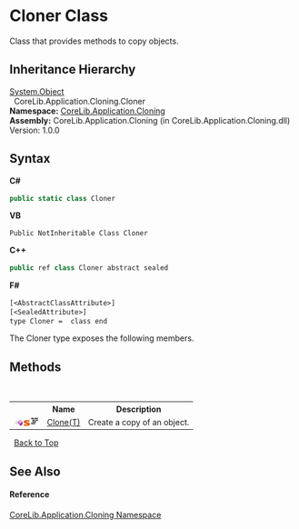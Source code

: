 # Cloner Class
 

Class that provides methods to copy objects.


## Inheritance Hierarchy
<a href="https://docs.microsoft.com/dotnet/api/system.object" target="_blank">System.Object</a><br />&nbsp;&nbsp;CoreLib.Application.Cloning.Cloner<br />
**Namespace:**&nbsp;<a href="N_CoreLib_Application_Cloning">CoreLib.Application.Cloning</a><br />**Assembly:**&nbsp;CoreLib.Application.Cloning (in CoreLib.Application.Cloning.dll) Version: 1.0.0

## Syntax

**C#**<br />
``` C#
public static class Cloner
```

**VB**<br />
``` VB
Public NotInheritable Class Cloner
```

**C++**<br />
``` C++
public ref class Cloner abstract sealed
```

**F#**<br />
``` F#
[<AbstractClassAttribute>]
[<SealedAttribute>]
type Cloner =  class end
```

The Cloner type exposes the following members.


## Methods
&nbsp;<table><tr><th></th><th>Name</th><th>Description</th></tr><tr><td>![Public method](media/pubmethod.gif "Public method")![Static member](media/static.gif "Static member")![Code example](media/CodeExample.png "Code example")</td><td><a href="M_CoreLib_Application_Cloning_Cloner_Clone__1">Clone(T)</a></td><td>
Create a copy of an object.</td></tr></table>&nbsp;
<a href="#cloner-class">Back to Top</a>

## See Also


#### Reference
<a href="N_CoreLib_Application_Cloning">CoreLib.Application.Cloning Namespace</a><br />